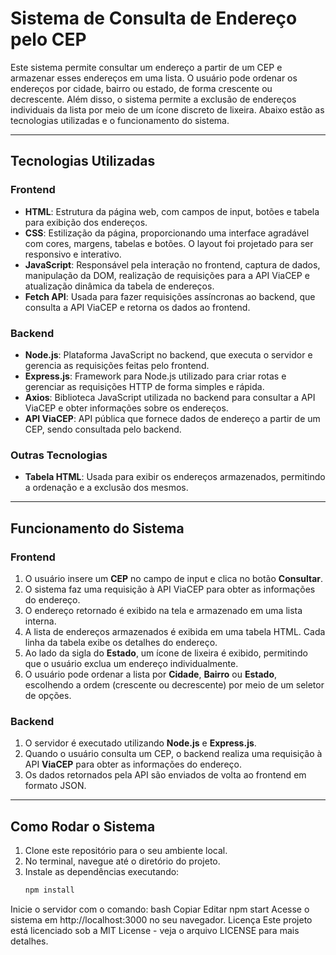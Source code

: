 # Sistema de Consulta de Endereço pelo CEP

Este sistema permite consultar um endereço a partir de um CEP e armazenar esses endereços em uma lista. O usuário pode ordenar os endereços por cidade, bairro ou estado, de forma crescente ou decrescente. Além disso, o sistema permite a exclusão de endereços individuais da lista por meio de um ícone discreto de lixeira. Abaixo estão as tecnologias utilizadas e o funcionamento do sistema.

---

## Tecnologias Utilizadas

### **Frontend**
- **HTML**: Estrutura da página web, com campos de input, botões e tabela para exibição dos endereços.
- **CSS**: Estilização da página, proporcionando uma interface agradável com cores, margens, tabelas e botões. O layout foi projetado para ser responsivo e interativo.
- **JavaScript**: Responsável pela interação no frontend, captura de dados, manipulação da DOM, realização de requisições para a API ViaCEP e atualização dinâmica da tabela de endereços.
- **Fetch API**: Usada para fazer requisições assíncronas ao backend, que consulta a API ViaCEP e retorna os dados ao frontend.

### **Backend**
- **Node.js**: Plataforma JavaScript no backend, que executa o servidor e gerencia as requisições feitas pelo frontend.
- **Express.js**: Framework para Node.js utilizado para criar rotas e gerenciar as requisições HTTP de forma simples e rápida.
- **Axios**: Biblioteca JavaScript utilizada no backend para consultar a API ViaCEP e obter informações sobre os endereços.
- **API ViaCEP**: API pública que fornece dados de endereço a partir de um CEP, sendo consultada pelo backend.

### **Outras Tecnologias**
- **Tabela HTML**: Usada para exibir os endereços armazenados, permitindo a ordenação e a exclusão dos mesmos.

---

## Funcionamento do Sistema

### **Frontend**
1. O usuário insere um **CEP** no campo de input e clica no botão **Consultar**.
2. O sistema faz uma requisição à API ViaCEP para obter as informações do endereço.
3. O endereço retornado é exibido na tela e armazenado em uma lista interna.
4. A lista de endereços armazenados é exibida em uma tabela HTML. Cada linha da tabela exibe os detalhes do endereço.
5. Ao lado da sigla do **Estado**, um ícone de lixeira é exibido, permitindo que o usuário exclua um endereço individualmente.
6. O usuário pode ordenar a lista por **Cidade**, **Bairro** ou **Estado**, escolhendo a ordem (crescente ou decrescente) por meio de um seletor de opções.

### **Backend**
1. O servidor é executado utilizando **Node.js** e **Express.js**.
2. Quando o usuário consulta um CEP, o backend realiza uma requisição à API **ViaCEP** para obter as informações do endereço.
3. Os dados retornados pela API são enviados de volta ao frontend em formato JSON.

---

## Como Rodar o Sistema

1. Clone este repositório para o seu ambiente local.
2. No terminal, navegue até o diretório do projeto.
3. Instale as dependências executando:
   ```bash
   npm install
Inicie o servidor com o comando:
bash
Copiar
Editar
npm start
Acesse o sistema em http://localhost:3000 no seu navegador.
Licença
Este projeto está licenciado sob a MIT License - veja o arquivo LICENSE para mais detalhes.
